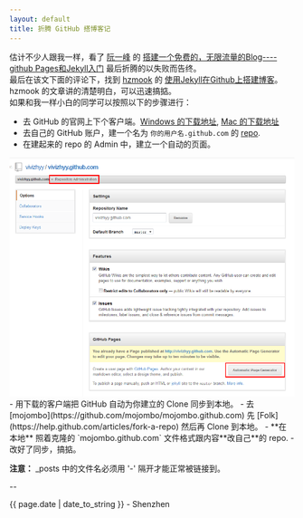 ```yaml
---
layout: default
title: 折腾 GitHub 搭博客记
---
```


估计不少人跟我一样，看了 [阮一峰](ruanyifeng.com) 的 [搭建一个免费的，无限流量的Blog----github Pages和Jekyll入门](http://www.wumii.com/item/3LgSyDNH) 最后折腾的以失败而告终。  
最后在该文下面的评论下，找到 [hzmook](http://hzmook.github.com) 的 [使用Jekyll在Github上搭建博客](http://hzmook.github.com/2012/07/01/use-jekyll-build-blog-on-github.html)。hzmook 的文章讲的清楚明白，可以迅速搞掂。  
如果和我一样小白的同学可以按照以下的步骤进行：  
- 去 GitHub 的官网上下个客户端。[Windows 的下载地址](http://windows.github.com/), [Mac 的下载地址](http://mac.github.com/)  
- 去自己的 GitHub 账户，建一个名为 `你的用户名.github.com` 的 [repo](https://help.github.com/articles/create-a-repo).  
- 在建起来的 repo 的 Admin 中，建立一个自动的页面。  
<img alt="点击按钮创建自动的 Page" width="580" src="/image/QQ截图20120907122107.png"/>  
- 用下载的客户端把 GitHub 自动为你建立的 Clone 同步到本地。  
- 去 [mojombo](https://github.com/mojombo/mojombo.github.com) 先 [Folk](https://help.github.com/articles/fork-a-repo) 然后再 Clone 到本地。  
- **在本地** 照着克隆的 `mojombo.github.com` 文件格式跟内容**改自己**的 repo.  
- 改好了同步，搞掂。 
  
**注意：** _posts 中的文件名必须用 '-' 隔开才能正常被链接到。

--
<p class="meta">{{ page.date | date_to_string }} - Shenzhen</p>